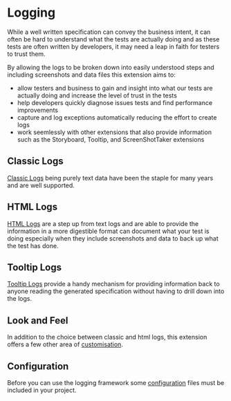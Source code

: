 # Logging

While a well written specification can convey the business intent, it can often be hard to understand what the tests are actually doing and as these tests are often written by developers, it may need a leap in faith for testers to trust them. 

By allowing the logs to be broken down into easily understood steps and including screenshots and data files this extension aims to:

* allow testers and business to gain and insight into what our tests are actually doing and increase the level of trust in the tests
* help developers quickly diagnose issues tests and find performance improvements
* capture and log exceptions automatically reducing the effort to create logs
* work seemlessly with other extensions that also provide information such as the Storyboard, Tooltip, and ScreenShotTaker extensions


## Classic Logs

[Classic Logs](ClassicLog.md "c:run") being purely text data have been the staple for many years and are well supported. 

## HTML Logs

[HTML Logs](HtmlLog.md "c:run") are a step up from text logs and are able to provide the information in a more digestible format can document what your test is doing especially when they include screenshots and data to back up what the test has done.

## Tooltip Logs

[Tooltip Logs](ToolTipLog.md "c:run") provide a handy mechanism for providing information back to anyone reading the generated specification without having to drill down into the logs.

## Look and Feel

In addition to the choice between classic and html logs, this extension offers a few other area of [customisation](Customisation.md "c:run").

## Configuration

Before you can use the logging framework some [configuration](Configuration.md "c:run") files must be included in your project.  